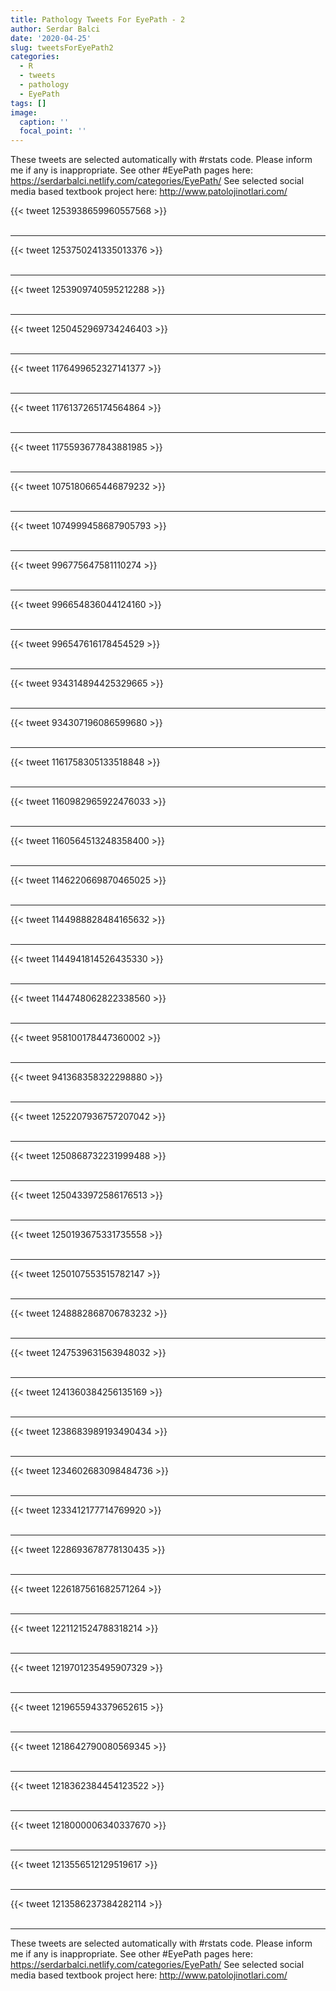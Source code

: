 ```yaml
---
title: Pathology Tweets For EyePath - 2
author: Serdar Balci
date: '2020-04-25'
slug: tweetsForEyePath2
categories:
  - R
  - tweets
  - pathology
  - EyePath
tags: []
image:
  caption: ''
  focal_point: ''
---
```



These tweets are selected automatically with #rstats code. Please inform me if any is inappropriate.
See other #EyePath pages here: https://serdarbalci.netlify.com/categories/EyePath/ 
See selected social media based textbook project here: http://www.patolojinotlari.com/

{{< tweet 1253938659960557568 >}}
<br>
<br>
<hr>
{{< tweet 1253750241335013376 >}}
<br>
<br>
<hr>
{{< tweet 1253909740595212288 >}}
<br>
<br>
<hr>
{{< tweet 1250452969734246403 >}}
<br>
<br>
<hr>
{{< tweet 1176499652327141377 >}}
<br>
<br>
<hr>
{{< tweet 1176137265174564864 >}}
<br>
<br>
<hr>
{{< tweet 1175593677843881985 >}}
<br>
<br>
<hr>
{{< tweet 1075180665446879232 >}}
<br>
<br>
<hr>
{{< tweet 1074999458687905793 >}}
<br>
<br>
<hr>
{{< tweet 996775647581110274 >}}
<br>
<br>
<hr>
{{< tweet 996654836044124160 >}}
<br>
<br>
<hr>
{{< tweet 996547616178454529 >}}
<br>
<br>
<hr>
{{< tweet 934314894425329665 >}}
<br>
<br>
<hr>
{{< tweet 934307196086599680 >}}
<br>
<br>
<hr>
{{< tweet 1161758305133518848 >}}
<br>
<br>
<hr>
{{< tweet 1160982965922476033 >}}
<br>
<br>
<hr>
{{< tweet 1160564513248358400 >}}
<br>
<br>
<hr>
{{< tweet 1146220669870465025 >}}
<br>
<br>
<hr>
{{< tweet 1144988828484165632 >}}
<br>
<br>
<hr>
{{< tweet 1144941814526435330 >}}
<br>
<br>
<hr>
{{< tweet 1144748062822338560 >}}
<br>
<br>
<hr>
{{< tweet 958100178447360002 >}}
<br>
<br>
<hr>
{{< tweet 941368358322298880 >}}
<br>
<br>
<hr>
{{< tweet 1252207936757207042 >}}
<br>
<br>
<hr>
{{< tweet 1250868732231999488 >}}
<br>
<br>
<hr>
{{< tweet 1250433972586176513 >}}
<br>
<br>
<hr>
{{< tweet 1250193675331735558 >}}
<br>
<br>
<hr>
{{< tweet 1250107553515782147 >}}
<br>
<br>
<hr>
{{< tweet 1248882868706783232 >}}
<br>
<br>
<hr>
{{< tweet 1247539631563948032 >}}
<br>
<br>
<hr>
{{< tweet 1241360384256135169 >}}
<br>
<br>
<hr>
{{< tweet 1238683989193490434 >}}
<br>
<br>
<hr>
{{< tweet 1234602683098484736 >}}
<br>
<br>
<hr>
{{< tweet 1233412177714769920 >}}
<br>
<br>
<hr>
{{< tweet 1228693678778130435 >}}
<br>
<br>
<hr>
{{< tweet 1226187561682571264 >}}
<br>
<br>
<hr>
{{< tweet 1221121524788318214 >}}
<br>
<br>
<hr>
{{< tweet 1219701235495907329 >}}
<br>
<br>
<hr>
{{< tweet 1219655943379652615 >}}
<br>
<br>
<hr>
{{< tweet 1218642790080569345 >}}
<br>
<br>
<hr>
{{< tweet 1218362384454123522 >}}
<br>
<br>
<hr>
{{< tweet 1218000006340337670 >}}
<br>
<br>
<hr>
{{< tweet 1213556512129519617 >}}
<br>
<br>
<hr>
{{< tweet 1213586237384282114 >}}
<br>
<br>
<hr>


These tweets are selected automatically with #rstats code. Please inform me if any is inappropriate.
See other #EyePath pages here: https://serdarbalci.netlify.com/categories/EyePath/ 
See selected social media based textbook project here: http://www.patolojinotlari.com/
